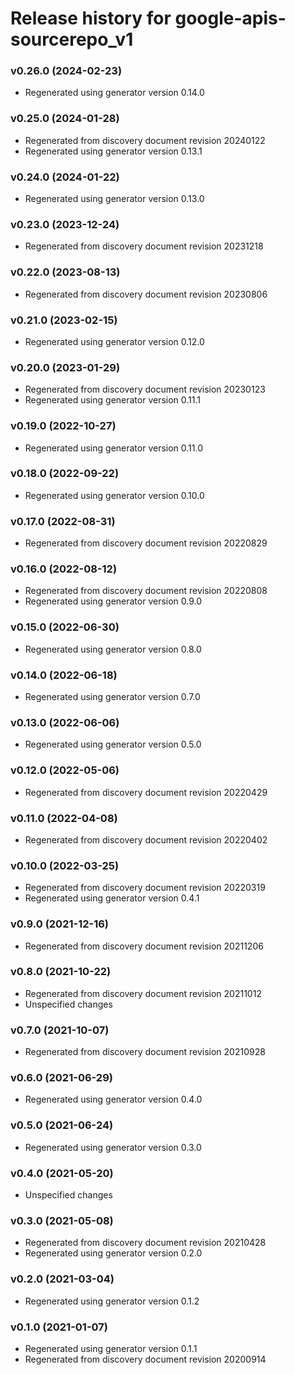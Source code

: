 # Release history for google-apis-sourcerepo_v1

### v0.26.0 (2024-02-23)

* Regenerated using generator version 0.14.0

### v0.25.0 (2024-01-28)

* Regenerated from discovery document revision 20240122
* Regenerated using generator version 0.13.1

### v0.24.0 (2024-01-22)

* Regenerated using generator version 0.13.0

### v0.23.0 (2023-12-24)

* Regenerated from discovery document revision 20231218

### v0.22.0 (2023-08-13)

* Regenerated from discovery document revision 20230806

### v0.21.0 (2023-02-15)

* Regenerated using generator version 0.12.0

### v0.20.0 (2023-01-29)

* Regenerated from discovery document revision 20230123
* Regenerated using generator version 0.11.1

### v0.19.0 (2022-10-27)

* Regenerated using generator version 0.11.0

### v0.18.0 (2022-09-22)

* Regenerated using generator version 0.10.0

### v0.17.0 (2022-08-31)

* Regenerated from discovery document revision 20220829

### v0.16.0 (2022-08-12)

* Regenerated from discovery document revision 20220808
* Regenerated using generator version 0.9.0

### v0.15.0 (2022-06-30)

* Regenerated using generator version 0.8.0

### v0.14.0 (2022-06-18)

* Regenerated using generator version 0.7.0

### v0.13.0 (2022-06-06)

* Regenerated using generator version 0.5.0

### v0.12.0 (2022-05-06)

* Regenerated from discovery document revision 20220429

### v0.11.0 (2022-04-08)

* Regenerated from discovery document revision 20220402

### v0.10.0 (2022-03-25)

* Regenerated from discovery document revision 20220319
* Regenerated using generator version 0.4.1

### v0.9.0 (2021-12-16)

* Regenerated from discovery document revision 20211206

### v0.8.0 (2021-10-22)

* Regenerated from discovery document revision 20211012
* Unspecified changes

### v0.7.0 (2021-10-07)

* Regenerated from discovery document revision 20210928

### v0.6.0 (2021-06-29)

* Regenerated using generator version 0.4.0

### v0.5.0 (2021-06-24)

* Regenerated using generator version 0.3.0

### v0.4.0 (2021-05-20)

* Unspecified changes

### v0.3.0 (2021-05-08)

* Regenerated from discovery document revision 20210428
* Regenerated using generator version 0.2.0

### v0.2.0 (2021-03-04)

* Regenerated using generator version 0.1.2

### v0.1.0 (2021-01-07)

* Regenerated using generator version 0.1.1
* Regenerated from discovery document revision 20200914

